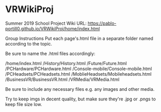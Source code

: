 # VRWikiProj
Summer 2019 School Project Wiki
URL: https://pablo-portill0.github.io/VRWikiProj/home/index.html


Group Instructions
Put each page's.html file in a separate folder named according to the topic.

Be sure to name the .html files accordingly:

/home/index.html
/History/History.html
/Future/Future.html
/PCHardware/PCHardware.html
/Console-mobile/Console-mobile.html
/PCHeadsets/PCHeadsets.html
/MoblieHeadsets/Mobileheadsets.html
/BusinessVR/BusinessVR.html
/VRMedia/VRMedia.html



Be sure to include any necessary files e.g. any images and other media.

Try to keep imgs in decent quality, but make sure they're .jpg or .pngs to keep file size low.
